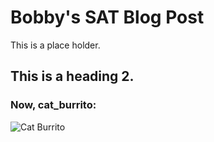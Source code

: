 # Bobby's SAT Blog Post

This is a place holder.

## This is a heading 2.

### Now, cat_burrito:

![Cat Burrito]('../images/cat_burrito.jpg')

